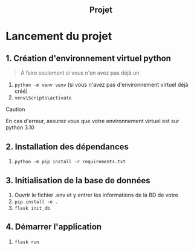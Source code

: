 ## <center> Projet </center>
# Lancement du projet
## 1. Création d'environnement virtuel python
> À faire seulement si vous n'en avez pas déjà un
1. ```python -m venv venv``` (si vous n'avez pas d'environnement virtuel déjà créé)
2. ```venv\Scripts\activate```
> [!CAUTION]
> En cas d'erreur, assurez vous que votre environnement virtuel est sur python 3.10

## 2. Installation des dépendances
1. ```python -m pip install -r requirements.txt```

## 3. Initialisation de la base de données
1. Ouvrir le fichier .env et y entrer les informations de la BD de votre 
2. ```pip install -e .```
3.  ```flask init_db```

## 4. Démarrer l'application 
1. ```flask run```